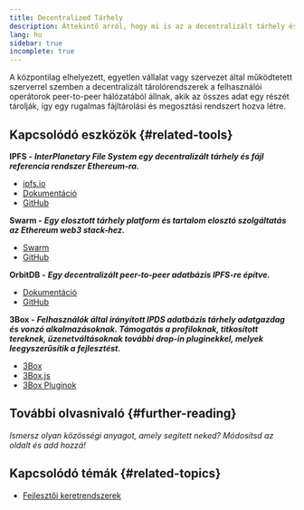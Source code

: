 ```yaml
---
title: Decentralized Tárhely
description: Áttekintő arról, hogy mi is az a decentralizált tárhely és az elérhető eszközökről, amivel integrálhatod a dappodba.
lang: hu
sidebar: true
incomplete: true
---
```


A központilag elhelyezett, egyetlen vállalat vagy szervezet által működtetett szerverrel szemben a decentralizált tárolórendszerek a felhasználói operátorok peer-to-peer hálózatából állnak, akik az összes adat egy részét tárolják, így egy rugalmas fájltárolási és megosztási rendszert hozva létre.

## Kapcsolódó eszközök {#related-tools}

**IPFS -** **_InterPlanetary File System egy decentralizált tárhely és fájl referencia rendszer Ethereum-ra._**

- [ipfs.io](https://ipfs.io/)
- [Dokumentáció](https://docs.ipfs.io/)
- [GitHub](https://github.com/ipfs/ipfs)

**Swarm -** **_Egy elosztott tárhely platform és tartalom elosztó szolgáltatás az Ethereum web3 stack-hez._**

- [Swarm](https://ethersphere.github.io/swarm-home/)
- [GitHub](https://github.com/ethersphere/swarm)

**OrbitDB -** **_Egy decentralizált peer-to-peer adatbázis IPFS-re építve._**

- [Dokumentáció](https://github.com/orbitdb/field-manual)
- [GitHub](https://github.com/orbitdb/orbit-db)

**3Box -** **_Felhasználók által irányított IPDS adatbázis tárhely adatgazdag és vonzó alkalmazásoknak. Támogatás a profiloknak, titkosított tereknek, üzenetváltásoknak további drop-in pluginekkel, melyek leegyszerűsítik a fejlesztést._**

- [3Box](https://3box.io)
- [3Box.js](https://github.com/3box/3box-js)
- [3Box Pluginok](https://docs.3box.io/build/plugins)

## További olvasnivaló {#further-reading}

_Ismersz olyan közösségi anyagot, amely segített neked? Módosítsd az oldalt és add hozzá!_

## Kapcsolódó témák {#related-topics}

- [Fejlesztői keretrendszerek](/en/developers/docs/frameworks/)
